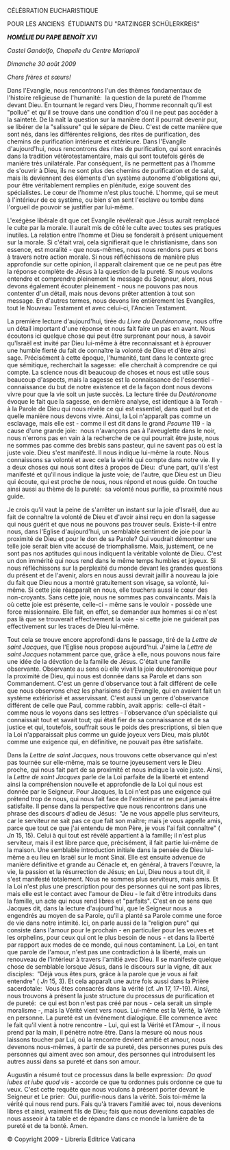 CÉLÉBRATION  EUCHARISTIQUE

POUR LES ANCIENS  ÉTUDIANTS DU "RATZINGER SCHÜLERKREIS"

***HOMÉLIE DU PAPE BENOÎT XVI***

*Castel Gandolfo, Chapelle du Centre Mariapoli*

*Dimanche 30 août 2009*

*Chers frères et sœurs!*

Dans l'Evangile, nous rencontrons l'un des thèmes fondamentaux de l'histoire religieuse de l'humanité:  la question de la pureté de l'homme devant Dieu. En tournant le regard vers Dieu, l'homme reconnaît qu'il est "pollué" et qu'il se trouve dans une condition d'où il ne peut pas accéder à la sainteté. De là naît la question sur la manière dont il pourrait devenir pur, se libérer de la "salissure" qui le sépare de Dieu. C'est de cette manière que sont nés, dans les différentes religions, des rites de purification, des chemins de purification intérieure et extérieure. Dans l'Evangile d'aujourd'hui, nous rencontrons des rites de purification, qui sont enracinés dans la tradition vétérotestamentaire, mais qui sont toutefois gérés de manière très unilatérale. Par conséquent, ils ne permettent pas à l'homme de s'ouvrir à Dieu, ils ne sont plus des chemins de purification et de salut, mais ils deviennent des éléments d'un système autonome d'obligations qui, pour être véritablement remplies en plénitude, exige souvent des spécialistes. Le cœur de l'homme n'est plus touché. L'homme, qui se meut à l'intérieur de ce système, ou bien s'en sent l'esclave ou tombe dans l'orgueil de pouvoir se justifier par lui-même.

L'exégèse libérale dit que cet Evangile révélerait que Jésus aurait remplacé le culte par la morale. Il aurait mis de côté le culte avec toutes ses pratiques inutiles. La relation entre l'homme et Dieu se fonderait à présent uniquement sur la morale. Si c'était vrai, cela signifierait que le christianisme, dans son essence, est moralité - que nous-mêmes, nous nous rendons purs et bons à travers notre action morale. Si nous réfléchissons de manière plus approfondie sur cette opinion, il apparaît clairement que ce ne peut pas être la réponse complète de Jésus à la question de la pureté. Si nous voulons entendre et comprendre pleinement le message du Seigneur, alors, nous devons également écouter pleinement - nous ne pouvons pas nous contenter d'un détail, mais nous devons prêter attention à tout son message. En d'autres termes, nous devons lire entièrement les Evangiles, tout le Nouveau Testament et avec celui-ci, l'Ancien Testament.

La première lecture d'aujourd'hui, tirée du *Livre du Deutéronome*, nous offre un détail important d'une réponse et nous fait faire un pas en avant. Nous écoutons ici quelque chose qui peut être surprenant pour nous, à savoir qu'Israël est invité par Dieu lui-même à être reconnaissant et à éprouver une humble fierté du fait de connaître la volonté de Dieu et d'être ainsi sage. Précisément à cette époque, l'humanité, tant dans le contexte grec que sémitique, recherchait la sagesse:  elle cherchait à comprendre ce qui compte. La science nous dit beaucoup de choses et nous est utile sous beaucoup d'aspects, mais la sagesse est la connaissance de l'essentiel - connaissance du but de notre existence et de la façon dont nous devons vivre pour que la vie soit un juste succès. La lecture tirée du *Deutéronome* évoque le fait que la sagesse, en dernière analyse, est identique à la Torah - à la Parole de Dieu qui nous révèle ce qui est essentiel, dans quel but et de quelle manière nous devons vivre. Ainsi, la Loi n'apparaît pas comme un esclavage, mais elle est - comme il est dit dans le grand *Psaume* 119 - la cause d'une grande joie:  nous n'avançons pas à l'aveuglette dans le noir, nous n'errons pas en vain à la recherche de ce qui pourrait être juste, nous ne sommes pas comme des brebis sans pasteur, qui ne savent pas où est la juste voie. Dieu s'est manifesté. Il nous indique lui-même la route. Nous connaissons sa volonté et avec cela la vérité qui compte dans notre vie. Il y a deux choses qui nous sont dites à propos de Dieu:  d'une part, qu'il s'est manifesté et qu'il nous indique la juste voie; de l'autre, que Dieu est un Dieu qui écoute, qui est proche de nous, nous répond et nous guide. On touche ainsi aussi au thème de la pureté:  sa volonté nous purifie, sa proximité nous guide.

Je crois qu'il vaut la peine de s'arrêter un instant sur la joie d'Israël, due au fait de connaître la volonté de Dieu et d'avoir ainsi reçu en don la sagesse qui nous guérit et que nous ne pouvons pas trouver seuls. Existe-t-il entre nous, dans l'Eglise d'aujourd'hui, un semblable sentiment de joie pour la proximité de Dieu et pour le don de sa Parole? Qui voudrait démontrer une telle joie serait bien vite accusé de triomphalisme. Mais, justement, ce ne sont pas nos aptitudes qui nous indiquent la véritable volonté de Dieu. C'est un don immérité qui nous rend dans le même temps humbles et joyeux. Si nous réfléchissons sur la perplexité du monde devant les grandes questions du présent et de l'avenir, alors en nous aussi devrait jaillir à nouveau la joie du fait que Dieu nous a montré gratuitement son visage, sa volonté, lui-même. Si cette joie réapparaît en nous, elle touchera aussi le cœur des non-croyants. Sans cette joie, nous ne sommes pas convaincants. Mais là où cette joie est présente, celle-ci - même sans le vouloir - possède une force missionnaire. Elle fait, en effet, se demander aux hommes si ce n'est pas là que se trouverait effectivement la voie - si cette joie ne guiderait pas effectivement sur les traces de Dieu lui-même.

Tout cela se trouve encore approfondi dans le passage, tiré de la *Lettre de saint Jacques*, que l'Eglise nous propose aujourd'hui. J'aime la *Lettre de saint Jacques* notamment parce que, grâce à elle, nous pouvons nous faire une idée de la dévotion de la famille de Jésus. C'était une famille observante. Observante au sens où elle vivait la joie deutéronomique pour la proximité de Dieu, qui nous est donnée dans sa Parole et dans son Commandement. C'est un genre d'observance tout à fait différent de celle que nous observons chez les pharisiens de l'Evangile, qui en avaient fait un système extériorisé et asservissant. C'est aussi un genre d'observance différent de celle que Paul, comme rabbin, avait appris:  celle-ci était - comme nous le voyons dans ses lettres - l'observance d'un spécialiste qui connaissait tout et savait tout; qui était fier de sa connaissance et de sa justice et qui, toutefois, souffrait sous le poids des prescriptions, si bien que la Loi n'apparaissait plus comme un guide joyeux vers Dieu, mais plutôt comme une exigence qui, en définitive, ne pouvait pas être satisfaite.

Dans la *Lettre de saint Jacques*, nous trouvons cette observance qui n'est pas tournée sur elle-même, mais se tourne joyeusement vers le Dieu proche, qui nous fait part de sa proximité et nous indique la voie juste. Ainsi, la *Lettre de saint Jacques* parle de la Loi parfaite de la liberté et entend ainsi la compréhension nouvelle et approfondie de la Loi qui nous est donnée par le Seigneur. Pour Jacques, la Loi n'est pas une exigence qui prétend trop de nous, qui nous fait face de l'extérieur et ne peut jamais être satisfaite. Il pense dans la perspective que nous rencontrons dans une phrase des discours d'adieu de Jésus:  "Je ne vous appelle plus serviteurs, car le serviteur ne sait pas ce que fait son maître; mais je vous appelle amis, parce que tout ce que j'ai entendu de mon Père, je vous l'ai fait connaître" ( *Jn* 15, 15). Celui à qui tout est révélé appartient à la famille; il n'est plus serviteur, mais il est libre parce que, précisément, il fait partie lui-même de la maison. Une semblable introduction initiale dans la pensée de Dieu lui-même a eu lieu en Israël sur le mont Sinaï. Elle est ensuite advenue de manière définitive et grande au Cénacle et, en général, à travers l'œuvre, la vie, la passion et la résurrection de Jésus; en Lui, Dieu nous a tout dit, il s'est manifesté totalement. Nous ne sommes plus serviteurs, mais amis. Et la Loi n'est plus une prescription pour des personnes qui ne sont pas libres, mais elle est le contact avec l'amour de Dieu - le fait d'être introduits dans la famille, un acte qui nous rend libres et "parfaits". C'est en ce sens que Jacques dit, dans la lecture d'aujourd'hui, que le Seigneur nous a engendrés au moyen de sa Parole, qu'il a planté sa Parole comme une force de vie dans notre intimité. Ici, on parle aussi de la "religion pure" qui consiste dans l'amour pour le prochain - en particulier pour les veuves et les orphelins, pour ceux qui ont le plus besoin de nous - et dans la liberté par rapport aux modes de ce monde, qui nous contaminent. La Loi, en tant que parole de l'amour, n'est pas une contradiction à la liberté, mais un renouveau de l'intérieur à travers l'amitié avec Dieu. Il se manifeste quelque chose de semblable lorsque Jésus, dans le discours sur la vigne, dit aux disciples:  "Déjà vous êtes purs, grâce à la parole que je vous ai fait entendre" ( *Jn* 15, 3). Et cela apparaît une autre fois aussi dans la Prière sacerdotale:  Vous êtes consacrés dans la vérité (cf. *Jn* 17, 17-19). Ainsi, nous trouvons à présent la juste structure du processus de purification et de pureté:  ce qui est bon n'est pas créé par nous - cela serait un simple moralisme -, mais la Vérité vient vers nous. Lui-même est la Vérité, la Vérité en personne. La pureté est un événement dialogique. Elle commence avec le fait qu'il vient à notre rencontre - Lui, qui est la Vérité et l'Amour -, il nous prend par la main, il pénètre notre être. Dans la mesure où nous nous laissons toucher par Lui, où la rencontre devient amitié et amour, nous devenons nous-mêmes, à partir de sa pureté, des personnes pures puis des personnes qui aiment avec son amour, des personnes qui introduisent les autres aussi dans sa pureté et dans son amour.

Augustin a résumé tout ce processus dans la belle expression:  *Da quod iubes et iube quod vis* \- accorde ce que tu ordonnes puis ordonne ce que tu veux. C'est cette requête que nous voulons à présent porter devant le Seigneur et Le prier:  Oui, purifie-nous dans la vérité. Sois toi-même la vérité qui nous rend purs. Fais qu'à travers l'amitié avec toi, nous devenions libres et ainsi, vraiment fils de Dieu; fais que nous devenions capables de nous asseoir à ta table et de répandre dans ce monde la lumière de ta pureté et de ta bonté. Amen.

© Copyright 2009 - Libreria Editrice Vaticana